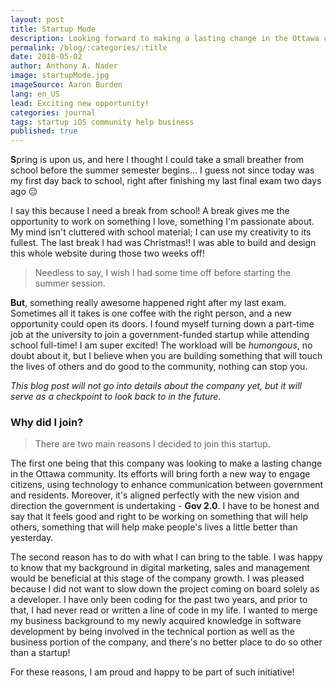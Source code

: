 ```yaml
---
layout: post
title: Startup Mode
description: Looking forward to making a lasting change in the Ottawa community.
permalink: /blog/:categories/:title
date: 2018-05-02
author: Anthony A. Nader
image: startupMode.jpg
imageSource: Aaron Burden
lang: en_US
lead: Exciting new opportunity!
categories: journal
tags: startup iOS community help business
published: true
---
```


<b>S</b>pring is upon us, and here I thought I could take a small breather from school before the summer semester begins... I guess not since today was my first day back to school, right after finishing my last final exam two days ago :expressionless:

I say this because I need a break from school! A break gives me the opportunity to work on something I love, something I'm passionate about. My mind isn't cluttered with school material; I can use my creativity to its fullest. The last break I had was Christmas!! I was able to build and design this whole website during those two weeks off!

> Needless to say, I wish I had some time off before starting the summer session.


<b>But</b>, something really awesome happened right after my last exam. Sometimes all it takes is one coffee with the right person, and a new opportunity could open its doors. I found myself turning down a part-time job at the university to join a government-funded startup while attending school full-time! I am super excited! The workload will be _humongous_, no doubt about it, but I believe when you are building something that will touch the lives of others and do good to the community, nothing can stop you.

_This blog post will not go into details about the company yet, but it will serve as a checkpoint to look back to in the future._


### Why did I join?

> There are two main reasons I decided to join this startup.

 The first one being that this company was looking to make a lasting change in the Ottawa community. Its efforts will bring forth a new way to engage citizens, using technology to enhance communication between government and residents. Moreover, it's aligned perfectly with the new vision and direction the government is undertaking - <b>Gov 2.0</b>. I have to be honest and say that it feels good and right to be working on something that will help others, something that will help make people's lives a little better than yesterday.

The second reason has to do with what I can bring to the table. I was happy to know that my background in digital marketing, sales and management would be beneficial at this stage of the company growth. I was pleased because I did not want to slow down the project coming on board solely as a developer. I have only been coding for the past two years,  and prior to that, I had never read or written a line of code in my life. I wanted to merge my business background to my newly acquired knowledge in software development by being involved in the technical portion as well as the business portion of the company, and there's no better place to do so other than a startup!

For these reasons, I am proud and happy to be part of such initiative!
